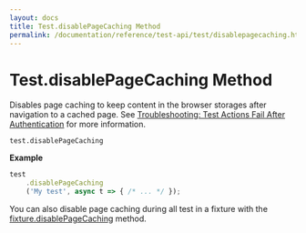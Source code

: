 ```yaml
---
layout: docs
title: Test.disablePageCaching Method
permalink: /documentation/reference/test-api/test/disablepagecaching.html
---
```

# Test.disablePageCaching Method

Disables page caching to keep content in the browser storages after navigation to a cached page. See [Troubleshooting: Test Actions Fail After Authentication](../../../guides/advanced-guides/authentication.md#fixture-hooks#test-actions-fail-after-authentication) for more information.

```text
test.disablePageCaching
```

**Example**

```js
test
    .disablePageCaching
    ('My test', async t => { /* ... */ });
```

You can also disable page caching during all test in a fixture with the [fixture.disablePageCaching](../fixture/disablepagecaching.md) method.
